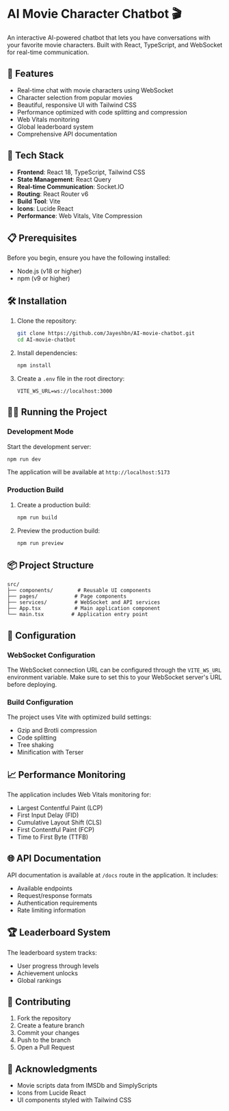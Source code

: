 # AI Movie Character Chatbot 🎬

An interactive AI-powered chatbot that lets you have conversations with your favorite movie characters. Built with React, TypeScript, and WebSocket for real-time communication.

## 🌟 Features

- Real-time chat with movie characters using WebSocket
- Character selection from popular movies
- Beautiful, responsive UI with Tailwind CSS
- Performance optimized with code splitting and compression
- Web Vitals monitoring
- Global leaderboard system
- Comprehensive API documentation

## 🚀 Tech Stack

- **Frontend**: React 18, TypeScript, Tailwind CSS
- **State Management**: React Query
- **Real-time Communication**: Socket.IO
- **Routing**: React Router v6
- **Build Tool**: Vite
- **Icons**: Lucide React
- **Performance**: Web Vitals, Vite Compression

## 📋 Prerequisites

Before you begin, ensure you have the following installed:
- Node.js (v18 or higher)
- npm (v9 or higher)

## 🛠️ Installation

1. Clone the repository:
   ```bash
   git clone https://github.com/Jayeshbn/AI-movie-chatbot.git
   cd AI-movie-chatbot
   ```

2. Install dependencies:
   ```bash
   npm install
   ```

3. Create a `.env` file in the root directory:
   ```env
   VITE_WS_URL=ws://localhost:3000
   ```

## 🏃‍♂️ Running the Project

### Development Mode

Start the development server:
```bash
npm run dev
```

The application will be available at `http://localhost:5173`

### Production Build

1. Create a production build:
   ```bash
   npm run build
   ```

2. Preview the production build:
   ```bash
   npm run preview
   ```

## 📦 Project Structure

```
src/
├── components/        # Reusable UI components
├── pages/            # Page components
├── services/         # WebSocket and API services
├── App.tsx           # Main application component
└── main.tsx         # Application entry point
```

## 🔧 Configuration

### WebSocket Configuration

The WebSocket connection URL can be configured through the `VITE_WS_URL` environment variable. Make sure to set this to your WebSocket server's URL before deploying.

### Build Configuration

The project uses Vite with optimized build settings:
- Gzip and Brotli compression
- Code splitting
- Tree shaking
- Minification with Terser

## 📈 Performance Monitoring

The application includes Web Vitals monitoring for:
- Largest Contentful Paint (LCP)
- First Input Delay (FID)
- Cumulative Layout Shift (CLS)
- First Contentful Paint (FCP)
- Time to First Byte (TTFB)

## 🌐 API Documentation

API documentation is available at `/docs` route in the application. It includes:
- Available endpoints
- Request/response formats
- Authentication requirements
- Rate limiting information

## 🏆 Leaderboard System

The leaderboard system tracks:
- User progress through levels
- Achievement unlocks
- Global rankings

## 🤝 Contributing

1. Fork the repository
2. Create a feature branch
3. Commit your changes
4. Push to the branch
5. Open a Pull Request

## 🙏 Acknowledgments

- Movie scripts data from IMSDb and SimplyScripts
- Icons from Lucide React
- UI components styled with Tailwind CSS